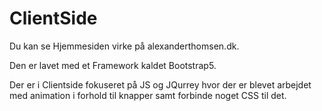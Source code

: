 # ClientSide

Du kan se Hjemmesiden virke på alexanderthomsen.dk.

Den er lavet med et Framework kaldet Bootstrap5. 

Der er i Clientside fokuseret på JS og JQurrey hvor der er blevet arbejdet med animation i forhold til knapper samt forbinde noget CSS til det. 
